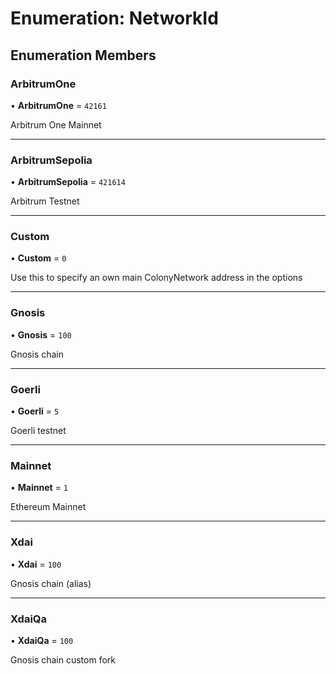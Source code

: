 # Enumeration: NetworkId

## Enumeration Members

### ArbitrumOne

• **ArbitrumOne** = ``42161``

Arbitrum One Mainnet

___

### ArbitrumSepolia

• **ArbitrumSepolia** = ``421614``

Arbitrum Testnet

___

### Custom

• **Custom** = ``0``

Use this to specify an own main ColonyNetwork address in the options

___

### Gnosis

• **Gnosis** = ``100``

Gnosis chain

___

### Goerli

• **Goerli** = ``5``

Goerli testnet

___

### Mainnet

• **Mainnet** = ``1``

Ethereum Mainnet

___

### Xdai

• **Xdai** = ``100``

Gnosis chain (alias)

___

### XdaiQa

• **XdaiQa** = ``100``

Gnosis chain custom fork
